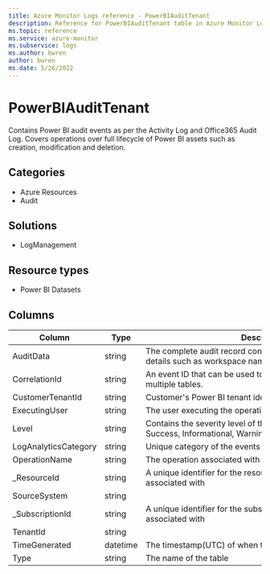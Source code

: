 ```yaml
---
title: Azure Monitor Logs reference - PowerBIAuditTenant
description: Reference for PowerBIAuditTenant table in Azure Monitor Logs.
ms.topic: reference
ms.service: azure-monitor
ms.subservice: logs
ms.author: bwren
author: bwren
ms.date: 5/26/2022
---
```


# PowerBIAuditTenant

 Contains Power BI audit events as per the Activity Log and Office365 Audit Log. Covers operations over full lifecycle of Power BI assets such as creation, modification and deletion.

## Categories

- Azure Resources
- Audit
## Solutions

- LogManagement
## Resource types

- Power BI Datasets




## Columns

| Column | Type | Description |
| --- | --- | --- |
| AuditData | string | The complete audit record containing relevant operation details such as workspace name or dataset name. |
| CorrelationId | string | An event ID that can be used to correlated events between multiple tables. |
| CustomerTenantId | string | Customer's Power BI tenant identifier. |
| ExecutingUser | string | The user executing the operation. |
| Level | string | Contains the severity level of the operation being logged. Success, Informational, Warning, or Error. |
| LogAnalyticsCategory | string | Unique category of the events like like Audit/Security/Request. |
| OperationName | string | The operation associated with the log record. |
| _ResourceId | string | A unique identifier for the resource that the record is associated with |
| SourceSystem | string |  |
| _SubscriptionId | string | A unique identifier for the subscription that the record is associated with |
| TenantId | string |  |
| TimeGenerated | datetime | The timestamp(UTC) of when the log entry was generated. |
| Type | string | The name of the table |
